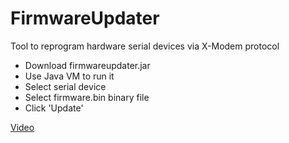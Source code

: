 # FirmwareUpdater
Tool to reprogram hardware serial devices via X-Modem protocol

- Download firmwareupdater.jar
- Use Java VM to run it
- Select serial device
- Select firmware.bin binary file
- Click 'Update'

[Video](https://youtu.be/8U4GN5SFNHA)
